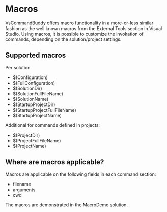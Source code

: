 # Macros

VsCommandBuddy offers macro functionality in a more-or-less similar fashion as the well known macros from the External Tools section in Visual Studio.
Using macros, it is possible to customize the invokation of commands, depending on the solution/project settings.

## Supported macros
Per solution
- $(Configuration)
- $(FullConfiguration)
- $(SolutionDir)
- $(SolutionFullFileName)
- $(SolutionName)
- $(StartupProjectDir)
- $(StartupProjectFullFileName)
- $(StartupProjectName)

Additional for commands defined in projects:
- $(ProjectDir)
- $(ProjectFullFileName)
- $(ProjectName)

## Where are macros applicable?
Macros are applicable on the following fields in each command section:
- filename
- arguments
- cwd

The macros are demonstrated in the MacroDemo solution.
